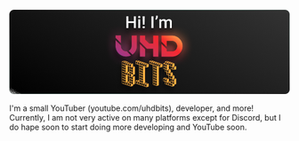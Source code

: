 <p align="center">
  <img src="https://github.com/UHDbits/UHDbits/raw/main/banner.png">
</p>
I'm a small YouTuber (youtube.com/uhdbits), developer, and more! Currently, I am not very active on many platforms except for Discord, but I do hape soon to start doing more developing and YouTube soon.
